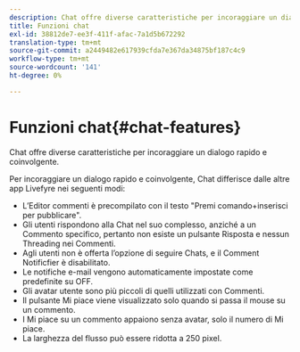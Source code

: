 ```yaml
---
description: Chat offre diverse caratteristiche per incoraggiare un dialogo rapido e coinvolgente.
title: Funzioni chat
exl-id: 38812de7-ee3f-411f-afac-7a1d5b672292
translation-type: tm+mt
source-git-commit: a2449482e617939cfda7e367da34875bf187c4c9
workflow-type: tm+mt
source-wordcount: '141'
ht-degree: 0%

---
```


# Funzioni chat{#chat-features}

Chat offre diverse caratteristiche per incoraggiare un dialogo rapido e coinvolgente.



Per incoraggiare un dialogo rapido e coinvolgente, Chat differisce dalle altre app Livefyre nei seguenti modi:

* L’Editor commenti è precompilato con il testo &quot;Premi comando+inserisci per pubblicare&quot;.
* Gli utenti rispondono alla Chat nel suo complesso, anziché a un Commento specifico, pertanto non esiste un pulsante Risposta e nessun Threading nei Commenti.
* Agli utenti non è offerta l’opzione di seguire Chats, e il Comment Notificfier è disabilitato.
* Le notifiche e-mail vengono automaticamente impostate come predefinite su OFF.
* Gli avatar utente sono più piccoli di quelli utilizzati con Commenti.
* Il pulsante Mi piace viene visualizzato solo quando si passa il mouse su un commento.
* I Mi piace su un commento appaiono senza avatar, solo il numero di Mi piace.
* La larghezza del flusso può essere ridotta a 250 pixel.
